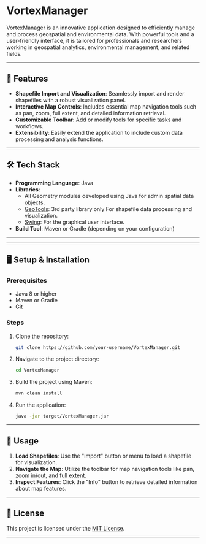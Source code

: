 # VortexManager

VortexManager is an innovative application designed to efficiently manage and process geospatial and environmental data. With powerful tools and a user-friendly interface, it is tailored for professionals and researchers working in geospatial analytics, environmental management, and related fields.

---

## 🚀 Features

- **Shapefile Import and Visualization**: Seamlessly import and render shapefiles with a robust visualization panel.
- **Interactive Map Controls**: Includes essential map navigation tools such as pan, zoom, full extent, and detailed information retrieval.
- **Customizable Toolbar**: Add or modify tools for specific tasks and workflows.
- **Extensibility**: Easily extend the application to include custom data processing and analysis functions.

---

## 🛠️ Tech Stack

- **Programming Language**: Java
- **Libraries**:
  - All Geometry modules developed using Java for admin spatial data objects. 
  - [GeoTools](https://geotools.org): 3rd party library only For shapefile data processing and visualization.
  - [Swing](https://docs.oracle.com/javase/tutorial/uiswing/): For the graphical user interface.
- **Build Tool**: Maven or Gradle (depending on your configuration)

---

---

## 🖥️ Setup & Installation

### Prerequisites
- Java 8 or higher
- Maven or Gradle
- Git

### Steps
1. Clone the repository:
   ```bash
   git clone https://github.com/your-username/VortexManager.git
   ```
2. Navigate to the project directory:
   ```bash
   cd VortexManager
   ```
3. Build the project using Maven:
   ```bash
   mvn clean install
   ```
4. Run the application:
   ```bash
   java -jar target/VortexManager.jar
   ```

---

## 🧩 Usage

1. **Load Shapefiles**: Use the "Import" button or menu to load a shapefile for visualization.
2. **Navigate the Map**: Utilize the toolbar for map navigation tools like pan, zoom in/out, and full extent.
3. **Inspect Features**: Click the "Info" button to retrieve detailed information about map features.

---


## 📝 License

This project is licensed under the [MIT License](LICENSE).

---


